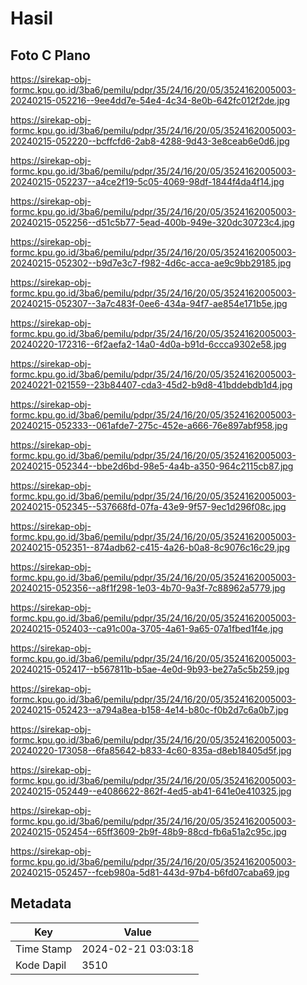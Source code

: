 # Hasil

## Foto C Plano

https://sirekap-obj-formc.kpu.go.id/3ba6/pemilu/pdpr/35/24/16/20/05/3524162005003-20240215-052216--9ee4dd7e-54e4-4c34-8e0b-642fc012f2de.jpg

https://sirekap-obj-formc.kpu.go.id/3ba6/pemilu/pdpr/35/24/16/20/05/3524162005003-20240215-052220--bcffcfd6-2ab8-4288-9d43-3e8ceab6e0d6.jpg

https://sirekap-obj-formc.kpu.go.id/3ba6/pemilu/pdpr/35/24/16/20/05/3524162005003-20240215-052237--a4ce2f19-5c05-4069-98df-1844f4da4f14.jpg

https://sirekap-obj-formc.kpu.go.id/3ba6/pemilu/pdpr/35/24/16/20/05/3524162005003-20240215-052256--d51c5b77-5ead-400b-949e-320dc30723c4.jpg

https://sirekap-obj-formc.kpu.go.id/3ba6/pemilu/pdpr/35/24/16/20/05/3524162005003-20240215-052302--b9d7e3c7-f982-4d6c-acca-ae9c9bb29185.jpg

https://sirekap-obj-formc.kpu.go.id/3ba6/pemilu/pdpr/35/24/16/20/05/3524162005003-20240215-052307--3a7c483f-0ee6-434a-94f7-ae854e171b5e.jpg

https://sirekap-obj-formc.kpu.go.id/3ba6/pemilu/pdpr/35/24/16/20/05/3524162005003-20240220-172316--6f2aefa2-14a0-4d0a-b91d-6ccca9302e58.jpg

https://sirekap-obj-formc.kpu.go.id/3ba6/pemilu/pdpr/35/24/16/20/05/3524162005003-20240221-021559--23b84407-cda3-45d2-b9d8-41bddebdb1d4.jpg

https://sirekap-obj-formc.kpu.go.id/3ba6/pemilu/pdpr/35/24/16/20/05/3524162005003-20240215-052333--061afde7-275c-452e-a666-76e897abf958.jpg

https://sirekap-obj-formc.kpu.go.id/3ba6/pemilu/pdpr/35/24/16/20/05/3524162005003-20240215-052344--bbe2d6bd-98e5-4a4b-a350-964c2115cb87.jpg

https://sirekap-obj-formc.kpu.go.id/3ba6/pemilu/pdpr/35/24/16/20/05/3524162005003-20240215-052345--537668fd-07fa-43e9-9f57-9ec1d296f08c.jpg

https://sirekap-obj-formc.kpu.go.id/3ba6/pemilu/pdpr/35/24/16/20/05/3524162005003-20240215-052351--874adb62-c415-4a26-b0a8-8c9076c16c29.jpg

https://sirekap-obj-formc.kpu.go.id/3ba6/pemilu/pdpr/35/24/16/20/05/3524162005003-20240215-052356--a8f1f298-1e03-4b70-9a3f-7c88962a5779.jpg

https://sirekap-obj-formc.kpu.go.id/3ba6/pemilu/pdpr/35/24/16/20/05/3524162005003-20240215-052403--ca91c00a-3705-4a61-9a65-07a1fbed1f4e.jpg

https://sirekap-obj-formc.kpu.go.id/3ba6/pemilu/pdpr/35/24/16/20/05/3524162005003-20240215-052417--b567811b-b5ae-4e0d-9b93-be27a5c5b259.jpg

https://sirekap-obj-formc.kpu.go.id/3ba6/pemilu/pdpr/35/24/16/20/05/3524162005003-20240215-052423--a794a8ea-b158-4e14-b80c-f0b2d7c6a0b7.jpg

https://sirekap-obj-formc.kpu.go.id/3ba6/pemilu/pdpr/35/24/16/20/05/3524162005003-20240220-173058--6fa85642-b833-4c60-835a-d8eb18405d5f.jpg

https://sirekap-obj-formc.kpu.go.id/3ba6/pemilu/pdpr/35/24/16/20/05/3524162005003-20240215-052449--e4086622-862f-4ed5-ab41-641e0e410325.jpg

https://sirekap-obj-formc.kpu.go.id/3ba6/pemilu/pdpr/35/24/16/20/05/3524162005003-20240215-052454--65ff3609-2b9f-48b9-88cd-fb6a51a2c95c.jpg

https://sirekap-obj-formc.kpu.go.id/3ba6/pemilu/pdpr/35/24/16/20/05/3524162005003-20240215-052457--fceb980a-5d81-443d-97b4-b6fd07caba69.jpg


## Metadata

| Key        | Value               |
| ---------- | ------------------- |
| Time Stamp | 2024-02-21 03:03:18 |
| Kode Dapil | 3510                |



